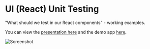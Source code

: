# UI (React) Unit Testing
"What should we test in our React components" - working examples. 

You can view the [presentation here](http://mihailgaberov.github.io/testing-reactjs-presentation) and the demo app [here](http://mihailgaberov.github.io/testing-reactjs-presentation-examples).

![Screenshot](https://github.com/mihailgaberov/testing-reactjs-examples/blob/master/hp.jpg)
